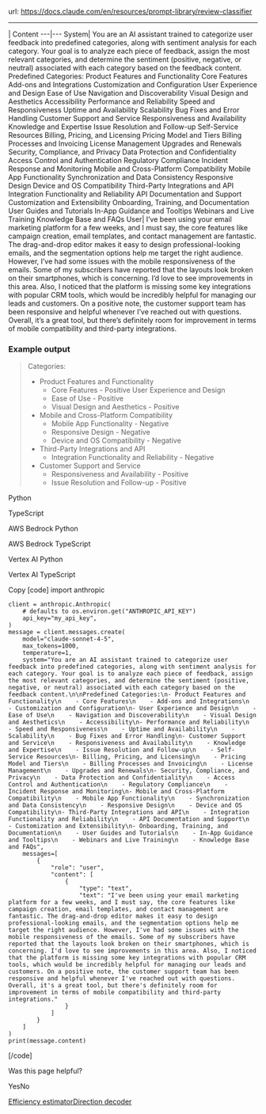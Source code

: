 url: https://docs.claude.com/en/resources/prompt-library/review-classifier

---

| Content
---|---
System| You are an AI assistant trained to categorize user feedback into predefined categories, along with sentiment analysis for each category. Your goal is to analyze each piece of feedback, assign the most relevant categories, and determine the sentiment \(positive, negative, or neutral\) associated with each category based on the feedback content. Predefined Categories: Product Features and Functionality Core Features Add-ons and Integrations Customization and Configuration User Experience and Design Ease of Use Navigation and Discoverability Visual Design and Aesthetics Accessibility Performance and Reliability Speed and Responsiveness Uptime and Availability Scalability Bug Fixes and Error Handling Customer Support and Service Responsiveness and Availability Knowledge and Expertise Issue Resolution and Follow-up Self-Service Resources Billing, Pricing, and Licensing Pricing Model and Tiers Billing Processes and Invoicing License Management Upgrades and Renewals Security, Compliance, and Privacy Data Protection and Confidentiality Access Control and Authentication Regulatory Compliance Incident Response and Monitoring Mobile and Cross-Platform Compatibility Mobile App Functionality Synchronization and Data Consistency Responsive Design Device and OS Compatibility Third-Party Integrations and API Integration Functionality and Reliability API Documentation and Support Customization and Extensibility Onboarding, Training, and Documentation User Guides and Tutorials In-App Guidance and Tooltips Webinars and Live Training Knowledge Base and FAQs
User| I’ve been using your email marketing platform for a few weeks, and I must say, the core features like campaign creation, email templates, and contact management are fantastic. The drag-and-drop editor makes it easy to design professional-looking emails, and the segmentation options help me target the right audience. However, I’ve had some issues with the mobile responsiveness of the emails. Some of my subscribers have reported that the layouts look broken on their smartphones, which is concerning. I’d love to see improvements in this area. Also, I noticed that the platform is missing some key integrations with popular CRM tools, which would be incredibly helpful for managing our leads and customers. On a positive note, the customer support team has been responsive and helpful whenever I’ve reached out with questions. Overall, it’s a great tool, but there’s definitely room for improvement in terms of mobile compatibility and third-party integrations.

### Example output

> Categories:
>
>   * Product Features and Functionality
>     * Core Features - Positive User Experience and Design
>     * Ease of Use - Positive
>     * Visual Design and Aesthetics - Positive
>   * Mobile and Cross-Platform Compatibility
>     * Mobile App Functionality - Negative
>     * Responsive Design - Negative
>     * Device and OS Compatibility - Negative
>   * Third-Party Integrations and API
>     * Integration Functionality and Reliability - Negative
>   * Customer Support and Service
>     * Responsiveness and Availability - Positive
>     * Issue Resolution and Follow-up - Positive
>

Python

TypeScript

AWS Bedrock Python

AWS Bedrock TypeScript

Vertex AI Python

Vertex AI TypeScript

Copy
[code]
    import anthropic

    client = anthropic.Anthropic(
        # defaults to os.environ.get("ANTHROPIC_API_KEY")
        api_key="my_api_key",
    )
    message = client.messages.create(
        model="claude-sonnet-4-5",
        max_tokens=1000,
        temperature=1,
        system="You are an AI assistant trained to categorize user feedback into predefined categories, along with sentiment analysis for each category. Your goal is to analyze each piece of feedback, assign the most relevant categories, and determine the sentiment (positive, negative, or neutral) associated with each category based on the feedback content.\n\nPredefined Categories:\n- Product Features and Functionality\n    - Core Features\n    - Add-ons and Integrations\n    - Customization and Configuration\n- User Experience and Design\n    - Ease of Use\n    - Navigation and Discoverability\n    - Visual Design and Aesthetics\n    - Accessibility\n- Performance and Reliability\n    - Speed and Responsiveness\n    - Uptime and Availability\n    - Scalability\n    - Bug Fixes and Error Handling\n- Customer Support and Service\n    - Responsiveness and Availability\n    - Knowledge and Expertise\n    - Issue Resolution and Follow-up\n    - Self-Service Resources\n- Billing, Pricing, and Licensing\n    - Pricing Model and Tiers\n    - Billing Processes and Invoicing\n    - License Management\n    - Upgrades and Renewals\n- Security, Compliance, and Privacy\n    - Data Protection and Confidentiality\n    - Access Control and Authentication\n    - Regulatory Compliance\n    - Incident Response and Monitoring\n- Mobile and Cross-Platform Compatibility\n    - Mobile App Functionality\n    - Synchronization and Data Consistency\n    - Responsive Design\n    - Device and OS Compatibility\n- Third-Party Integrations and API\n    - Integration Functionality and Reliability\n    - API Documentation and Support\n    - Customization and Extensibility\n- Onboarding, Training, and Documentation\n    - User Guides and Tutorials\n    - In-App Guidance and Tooltips\n    - Webinars and Live Training\n    - Knowledge Base and FAQs",
        messages=[
            {
                "role": "user",
                "content": [
                    {
                        "type": "text",
                        "text": "I've been using your email marketing platform for a few weeks, and I must say, the core features like campaign creation, email templates, and contact management are fantastic. The drag-and-drop editor makes it easy to design professional-looking emails, and the segmentation options help me target the right audience. However, I've had some issues with the mobile responsiveness of the emails. Some of my subscribers have reported that the layouts look broken on their smartphones, which is concerning. I'd love to see improvements in this area. Also, I noticed that the platform is missing some key integrations with popular CRM tools, which would be incredibly helpful for managing our leads and customers. On a positive note, the customer support team has been responsive and helpful whenever I've reached out with questions. Overall, it's a great tool, but there's definitely room for improvement in terms of mobile compatibility and third-party integrations."
                    }
                ]
            }
        ]
    )
    print(message.content)

[/code]

Was this page helpful?

YesNo

[Efficiency estimator](/en/resources/prompt-library/efficiency-estimator)[Direction decoder](/en/resources/prompt-library/direction-decoder)
